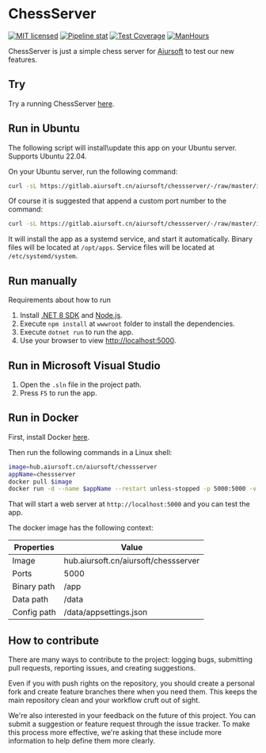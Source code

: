 # ChessServer

[![MIT licensed](https://img.shields.io/badge/license-MIT-blue.svg)](https://gitlab.aiursoft.cn/aiursoft/ChessServer/-/blob/master/LICENSE)
[![Pipeline stat](https://gitlab.aiursoft.cn/aiursoft/ChessServer/badges/master/pipeline.svg)](https://gitlab.aiursoft.cn/aiursoft/ChessServer/-/pipelines)
[![Test Coverage](https://gitlab.aiursoft.cn/aiursoft/ChessServer/badges/master/coverage.svg)](https://gitlab.aiursoft.cn/aiursoft/ChessServer/-/pipelines)
[![ManHours](https://manhours.aiursoft.cn/r/gitlab.aiursoft.cn/aiursoft/ChessServer.svg)](https://gitlab.aiursoft.cn/aiursoft/ChessServer/-/commits/master?ref_type=heads)

ChessServer is just a simple chess server for [Aiursoft](https://www.aiursoft.com) to test our new features.

## Try

Try a running ChessServer [here](https://chess.aiursoft.cn).

## Run in Ubuntu

The following script will install\update this app on your Ubuntu server. Supports Ubuntu 22.04.

On your Ubuntu server, run the following command:

```bash
curl -sL https://gitlab.aiursoft.cn/aiursoft/chessserver/-/raw/master/install.sh | sudo bash
```

Of course it is suggested that append a custom port number to the command:

```bash
curl -sL https://gitlab.aiursoft.cn/aiursoft/chessserver/-/raw/master/install.sh | sudo bash -s 8080
```

It will install the app as a systemd service, and start it automatically. Binary files will be located at `/opt/apps`. Service files will be located at `/etc/systemd/system`.

## Run manually

Requirements about how to run

1. Install [.NET 8 SDK](http://dot.net/) and [Node.js](https://nodejs.org/).
2. Execute `npm install` at `wwwroot` folder to install the dependencies.
3. Execute `dotnet run` to run the app.
4. Use your browser to view [http://localhost:5000](http://localhost:5000).

## Run in Microsoft Visual Studio

1. Open the `.sln` file in the project path.
2. Press `F5` to run the app.

## Run in Docker

First, install Docker [here](https://docs.docker.com/get-docker/).

Then run the following commands in a Linux shell:

```bash
image=hub.aiursoft.cn/aiursoft/chessserver
appName=chessserver
docker pull $image
docker run -d --name $appName --restart unless-stopped -p 5000:5000 -v /var/www/$appName:/data $image
```

That will start a web server at `http://localhost:5000` and you can test the app.

The docker image has the following context:

| Properties  | Value                               |
|-------------|-------------------------------------|
| Image       | hub.aiursoft.cn/aiursoft/chessserver|
| Ports       | 5000                                |
| Binary path | /app                                |
| Data path   | /data                               |
| Config path | /data/appsettings.json              |

## How to contribute

There are many ways to contribute to the project: logging bugs, submitting pull requests, reporting issues, and creating suggestions.

Even if you with push rights on the repository, you should create a personal fork and create feature branches there when you need them. This keeps the main repository clean and your workflow cruft out of sight.

We're also interested in your feedback on the future of this project. You can submit a suggestion or feature request through the issue tracker. To make this process more effective, we're asking that these include more information to help define them more clearly.